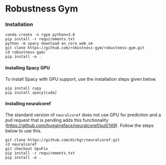 # Robustness Gym

### Installation
```
conda create -n rgym python=3.8
pip install -r requirements.txt
python -m spacy download en_core_web_sm
git clone https://github.com/robustness-gym/robustness-gym.git
cd robustness-gym/
pip install -e .
```


#### Installing Spacy GPU
To install Spacy with GPU support, use the installation steps given below.
```
pip install cupy
pip install spacy[cuda]
```

#### Installing neuralcoref
The standard version of `neuralcoref` does not use GPU for prediction and a pull request that is pending adds this 
functionality (https://github.com/huggingface/neuralcoref/pull/149). 
Follow the steps below to use this.   
```
git clone https://github.com/dirkgr/neuralcoref.git
cd neuralcoref
git checkout GpuFix
pip install -r requirements.txt
pip install -e .
```